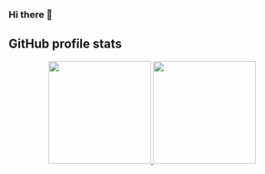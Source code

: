 ### Hi there 👋

## GitHub profile stats

<p align="center">
<a href="https://github.com/imadatyatalah">
  <img height="180em" src="https://github-readme-stats-eight-theta.vercel.app/api?username=Jeetanshu&show_icons=true&theme=react"/>
  <img height="180em" src="https://github-readme-stats-eight-theta.vercel.app/api/top-langs/?username=Jeetanshu&layout=compact&langs_count=6&theme=react"/>
</a>
</p>

<!--
**Jeetanshu/Jeetanshu** is a ✨ _special_ ✨ repository because its `README.md` (this file) appears on your GitHub profile.

Here are some ideas to get you started:

- 🔭 I’m currently working on ...
- 🌱 I’m currently learning ...
- 👯 I’m looking to collaborate on ...
- 🤔 I’m looking for help with ...
- 💬 Ask me about ...
- 📫 How to reach me: ...
- 😄 Pronouns: ...
- ⚡ Fun fact: ...
-->
